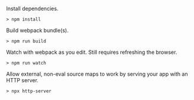 
Install dependencies.

    > npm install

Build webpack bundle(s).

    > npm run build

Watch with webpack as you edit. Still requires refreshing the browser.

    > npm run watch

Allow external, non-eval source maps to work by serving your app with an HTTP server.

    > npx http-server

